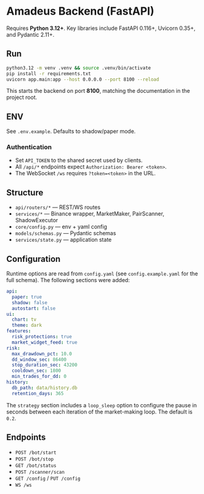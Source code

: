 # Amadeus Backend (FastAPI)

Requires **Python 3.12+**. Key libraries include FastAPI 0.116+, Uvicorn 0.35+, and
Pydantic 2.11+.

## Run
```bash
python3.12 -m venv .venv && source .venv/bin/activate
pip install -r requirements.txt
uvicorn app.main:app --host 0.0.0.0 --port 8100 --reload
```

This starts the backend on port **8100**, matching the documentation in the project root.

## ENV
See `.env.example`. Defaults to shadow/paper mode.

### Authentication
- Set `API_TOKEN` to the shared secret used by clients.
- All `/api/*` endpoints expect `Authorization: Bearer <token>`.
- The WebSocket `/ws` requires `?token=<token>` in the URL.

## Structure
- `api/routers/*` — REST/WS routes
- `services/*` — Binance wrapper, MarketMaker, PairScanner, ShadowExecutor
- `core/config.py` — env + yaml config
- `models/schemas.py` — Pydantic schemas
- `services/state.py` — application state

## Configuration
Runtime options are read from `config.yaml` (see `config.example.yaml` for the full schema).
The following sections were added:

```yaml
api:
  paper: true
  shadow: false
  autostart: false
ui:
  chart: tv
  theme: dark
features:
  risk_protections: true
  market_widget_feed: true
risk:
  max_drawdown_pct: 10.0
  dd_window_sec: 86400
  stop_duration_sec: 43200
  cooldown_sec: 1800
  min_trades_for_dd: 0
history:
  db_path: data/history.db
  retention_days: 365
```

The `strategy` section includes a `loop_sleep` option to configure the pause in
seconds between each iteration of the market-making loop. The default is `0.2`.

## Endpoints
- `POST /bot/start`
- `POST /bot/stop`
- `GET /bot/status`
- `POST /scanner/scan`
- `GET /config` / `PUT /config`
- `WS /ws`
